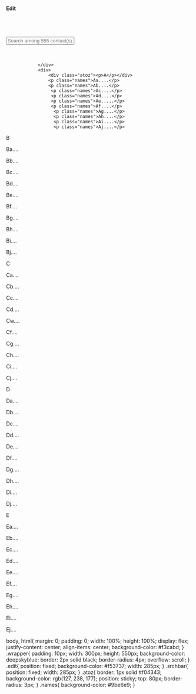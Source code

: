 <!DOCTYPE html>
<html lang="en">
<head>
     <meta charset="UTF-8"> 
     <meta http-equiv="X-UA-Compatable" content="IE=edge"> 
     <meta name="viewport" content="width=device-width, initial-scale=1.0"> 
     <title> Contact List</title> 
     <link rel="stylesheet" href="index.css" />
    </head>
    <body> 
        <div class="wrapper"> 
            <div> 
                <div> 
                    <div class="edit"><h4>Edit</h4></div> 
                    <br/> 
                    <br/> 
                    <br/> 
                    <div class="bar"> 
                        <input class="srchbar" type="search, text" placeholder="Search among 555 contact(s)"> 
                    </div> 
                </div> 
                <br/> 
                <br/> 
                <div> 

                </div> 
                <div>
                    <div class="atoz"><p>A</p></div> 
                    <p class="names">Aa....</p> 
                    <p class="names">Ab....</p>
                     <p class="names">Ac....</p> 
                     <p class="names">Ad....</p> 
                     <p class="names">Ae.....</p> 
                     <p class="names">Af....</p>
                      <p class="names">Ag....</p> 
                      <p class="names">Ah....</p>
                      <p class="names">Ai....</p> 
                      <p class="names">Aj....</p>
<div class="atoz">
    <p>B</p>
</div>
 <p class="names">Ba....</p> 
 <p class="names">Bb....</p> 
 <p class="names">Bc....</p> 
 <p class="names">Bd....</p>
 <p class="names">Be....</p> 
 <p class="names">Bf....</p> 
 <p class="names">Bg....</p> 
 <p class="names">Bh....</p> 
 <p class="names">Bi....</p> 
 <p class="names">Bj....</p>
<div class="atoz"><p>C</p></div> 
<p class="names">Ca....</p>
 <p class="names">Cb....</p>
  <p class="names">Cc....</p> 
  <p class="names">Cd....</p> 
  <p class="names">Cw....</p>
 <p class="names">Cf....</p> 
 <p class="names">Cg....</p>
  <p class="names">Ch....</p>
   <p class="names">Ci....</p>
   <p class="names">Cj....</p>
<div class="atoz"><p>D</p></div> 
<p class="names">Da....</p> 
<p class="names">Db....</p> 
<p class="names">Dc....</p>
 <p class="names">Dd....</p>
  <p class="names">De....</p> 
  <p class="names">Df....</p> 
  <p class="names">Dg....</p> 
  <p class="names">Dh....</p> 
  <p class="names">Di....</p>
   <p class="names">Dj....</p>
<div class="atoz"><p>E</p></div> 
<p class="names">Ea....</p> 
<p class="names">Eb....</p>
 <p class="names">Ec....</p>
  <p class="names">Ed....</p>
   <p class="names">Ee....</p> 
   <p class="names">Ef....</p>
   <p class="names">Eg....</p> 
   <p class="names">Eh....</p>
   <p class="names">Ei....</p>
    <p class="names">Ej....</p>
</div>
 </div> 
</body>
body, html{
     margin: 0; 
     padding: 0;
      width: 100%; 
      height: 100%; 
      display: flex; 
      justify-content: center; 
      align-items: center;
       background-color: #f3cabd;
    }
    .wrapper{
         padding: 10px;
          width: 300px; 
          height: 550px;
           background-color: deepskyblue; 
           border: 2px solid black; 
           border-radius: 4px; 
           overflow: scroll;
        }
        .edit{ 
            position: fixed; 
            background-color: #f53737;
             width: 285px;
            }
            .srchbar{
                 position: fixed; 
                 width: 285px;
                 }
.atoz{
     border: 1px solid #f04343;
      background-color: rgb(127, 238, 177); 
      position: sticky; 
      top: 80px;
       border-radius: 3px;
    }
    .names{
         background-color: #9be6e9;
}
      
      
      
      
      
      
      
      
      
      
